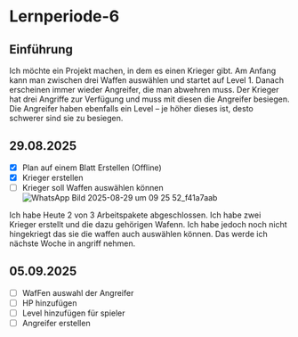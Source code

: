 # Lernperiode-6
## Einführung
Ich möchte ein Projekt machen, in dem es einen Krieger gibt. Am Anfang kann man zwischen drei Waffen auswählen und startet auf Level 1. Danach erscheinen immer wieder Angreifer, die man abwehren muss. Der Krieger hat drei Angriffe zur Verfügung und muss mit diesen die Angreifer besiegen. Die Angreifer haben ebenfalls ein Level – je höher dieses ist, desto schwerer sind sie zu besiegen.

## 29.08.2025
- [X] Plan auf einem Blatt Erstellen (Offline)
- [X] Krieger erstellen
- [ ] Krieger soll Waffen auswählen können 
![WhatsApp Bild 2025-08-29 um 09 25 52_f41a7aab](https://github.com/user-attachments/assets/192d2da4-1eb6-4225-8a3f-9d0c01bb0868)

Ich habe Heute 2 von 3 Arbeitspakete abgeschlossen. Ich habe zwei Krieger erstellt und die dazu gehörigen Wafenn. Ich habe jedoch noch nicht hingekriegt das sie die waffen auch auswählen können. Das werde ich nächste Woche in angriff nehmen.

## 05.09.2025
- [ ] WafFen auswahl der Angreifer
- [ ] HP hinzufügen
- [ ] Level hinzufügen für spieler
- [ ] Angreifer erstellen

